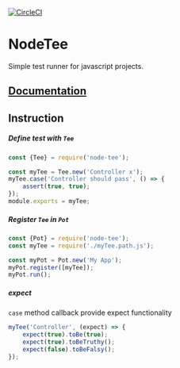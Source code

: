 [![CircleCI](https://circleci.com/gh/mishaszu/node-tee.svg?style=svg)](https://circleci.com/gh/mishaszu/node-tee)

# NodeTee
Simple test runner for javascript projects.

## [Documentation](https://mishaszu.github.io/node-tee/)

## Instruction

##### Define test with `Tee`
```js
const {Tee} = require('node-tee');

const myTee = Tee.new('Controller x');
myTee.case('Controller should pass', () => {
    assert(true, true);
});
module.exports = myTee;
```

##### Register `Tee` in `Pot`
```js
const {Pot} = require('node-tee');
const myTee = require('./myTee.path.js');

const myPot = Pot.new('My App');
myPot.register([myTee]);
myPot.run();
```

##### expect
`case` method callback provide expect functionality
```js
myTee('Controller', (expect) => {
    expect(true).toBe(true);
    expect(true).toBeTruthy();
    expect(false).toBeFalsy();
});
```
